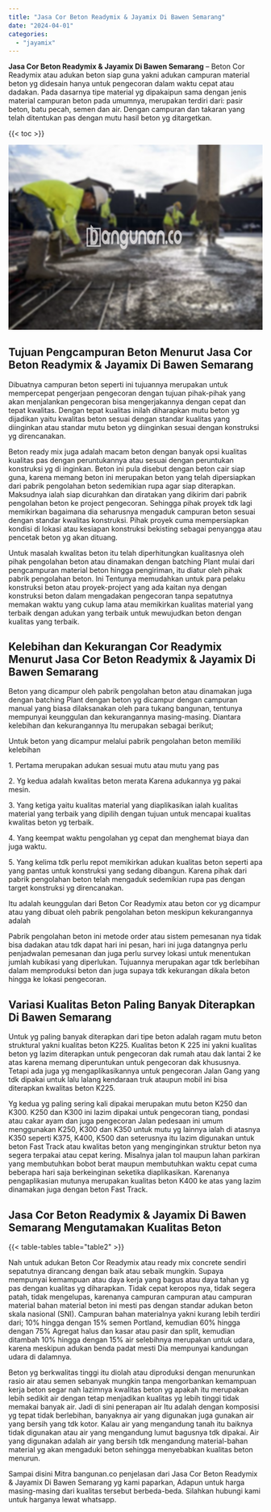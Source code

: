 ```yaml
---
title: "Jasa Cor Beton Readymix & Jayamix Di Bawen Semarang"
date: "2024-04-01"
categories: 
  - "jayamix"
---
```


**Jasa Cor Beton Readymix & Jayamix Di Bawen Semarang** – Beton Cor Readymix atau adukan beton siap guna yakni adukan campuran material beton yg didesain hanya untuk pengecoran dalam waktu cepat atau dadakan. Pada dasarnya tipe material yg dipakaipun sama dengan jenis material campuran beton pada umumnya, merupakan terdiri dari: pasir beton, batu pecah, semen dan air. Dengan campuran dan takaran yang telah ditentukan pas dengan mutu hasil beton yg ditargetkan.

{{< toc >}}

![Jasa Cor Beton Readymix & Jayamix Di Bawen Semarang](/images/jasa-cor-readymix-39.png)

## Tujuan Pengcampuran Beton Menurut Jasa Cor Beton Readymix & Jayamix Di Bawen Semarang

Dibuatnya campuran beton seperti ini tujuannya merupakan untuk mempercepat pengerjaan pengecoran dengan tujuan pihak-pihak yang akan menjalankan pengecoran bisa mengerjakannya dengan cepat dan tepat kwalitas. Dengan tepat kualitas inilah diharapkan mutu beton yg dijadikan yaitu kwalitas beton sesuai dengan standar kualitas yang diinginkan atau standar mutu beton yg diinginkan sesuai dengan konstruksi yg direncanakan.

Beton ready mix juga adalah macam beton dengan banyak opsi kualitas kualitas pas dengan peruntukannya atau sesuai dengan peruntukan konstruksi yg di inginkan. Beton ini pula disebut dengan beton cair siap guna, karena memang beton ini merupakan beton yang telah dipersiapkan dari pabrik pengolahan beton sedemikian rupa agar siap diterapkan. Maksudnya ialah siap dicurahkan dan diratakan yang dikirim dari pabrik pengolahan beton ke project pengecoran. Sehingga pihak proyek tdk lagi memikirkan bagaimana dia seharusnya mengaduk campuran beton sesuai dengan standar kwalitas konstruksi. Pihak proyek cuma mempersiapkan kondisi di lokasi atau kesiapan konstruksi bekisting sebagai penyangga atau pencetak beton yg akan dituang.

Untuk masalah kwalitas beton itu telah diperhitungkan kualitasnya oleh pihak pengolahan beton atau dinamakan dengan batching Plant mulai dari pengcampuran material beton hingga pengiriman, itu diatur oleh pihak pabrik pengolahan beton. Ini Tentunya memudahkan untuk para pelaku konstruksi beton atau proyek-project yang ada kaitan nya dengan konstruksi beton dalam mengadakan pengecoran tanpa sepatutnya memakan waktu yang cukup lama atau memikirkan kualitas material yang terbaik dengan adukan yang terbaik untuk mewujudkan beton dengan kualitas yang terbaik.

## Kelebihan dan Kekurangan Cor Readymix Menurut Jasa Cor Beton Readymix & Jayamix Di Bawen Semarang

Beton yang dicampur oleh pabrik pengolahan beton atau dinamakan juga dengan batching Plant dengan beton yg dicampur dengan campuran manual yang biasa dilaksanakan oleh para tukang bangunan, tentunya mempunyai keunggulan dan kekurangannya masing-masing. Diantara kelebihan dan kekurangannya Itu merupakan sebagai berikut;

Untuk beton yang dicampur melalui pabrik pengolahan beton memiliki kelebihan

1\. Pertama merupakan adukan sesuai mutu atau mutu yang pas

2\. Yg kedua adalah kwalitas beton merata Karena adukannya yg pakai mesin.

3\. Yang ketiga yaitu kualitas material yang diaplikasikan ialah kualitas material yang terbaik yang dipilih dengan tujuan untuk mencapai kualitas kwalitas beton yg terbaik.

4\. Yang keempat waktu pengolahan yg cepat dan menghemat biaya dan juga waktu.

5\. Yang kelima tdk perlu repot memikirkan adukan kualitas beton seperti apa yang pantas untuk konstruksi yang sedang dibangun. Karena pihak dari pabrik pengolahan beton telah mengaduk sedemikian rupa pas dengan target konstruksi yg direncanakan.

Itu adalah keunggulan dari Beton Cor Readymix atau beton cor yg dicampur atau yang dibuat oleh pabrik pengolahan beton meskipun kekurangannya adalah

Pabrik pengolahan beton ini metode order atau sistem pemesanan nya tidak bisa dadakan atau tdk dapat hari ini pesan, hari ini juga datangnya perlu penjadwalan pemesanan dan juga perlu survey lokasi untuk menentukan jumlah kubikasi yang diperlukan. Tujuannya merupakan agar tdk berlebihan dalam memproduksi beton dan juga supaya tdk kekurangan dikala beton hingga ke lokasi pengecoran.

## Variasi Kualitas Beton Paling Banyak Diterapkan Di Bawen Semarang

Untuk yg paling banyak diterapkan dari tipe beton adalah ragam mutu beton struktural yakni kualitas beton K225. Kualitas beton K 225 ini yakni kualitas beton yg lazim diterapkan untuk pengecoran dak rumah atau dak lantai 2 ke atas karena memang diperuntukan untuk pengecoran dak khususnya. Tetapi ada juga yg mengaplikasikannya untuk pengecoran Jalan Gang yang tdk dipakai untuk lalu lalang kendaraan truk ataupun mobil ini bisa diterapkan kwalitas beton K225.

Yg kedua yg paling sering kali dipakai merupakan mutu beton K250 dan K300. K250 dan K300 ini lazim dipakai untuk pengecoran tiang, pondasi atau cakar ayam dan juga pengecoran Jalan pedesaan ini umum menggunakan K250, K300 dan K350 untuk mutu yg lainnya ialah di atasnya K350 seperti K375, K400, K500 dan seterusnya itu lazim digunakan untuk beton Fast Track atau kwalitas beton yang menginginkan struktur beton nya segera terpakai atau cepat kering. Misalnya jalan tol maupun lahan parkiran yang membutuhkan bobot berat maupun membutuhkan waktu cepat cuma beberapa hari saja berkeinginan seketika diaplikasikan. Karenanya pengaplikasian mutunya merupakan kualitas beton K400 ke atas yang lazim dinamakan juga dengan beton Fast Track.

## Jasa Cor Beton Readymix & Jayamix Di Bawen Semarang Mengutamakan Kualitas Beton

{{< table-tables table="table2" >}}

Nah untuk adukan Beton Cor Readymix atau ready mix concrete sendiri sepatutnya dirancang dengan baik atau sebaik mungkin. Supaya mempunyai kemampuan atau daya kerja yang bagus atau daya tahan yg pas dengan kualitas yg diharapkan. Tidak cepat keropos nya, tidak segera patah, tidak mengelupas, karenanya campuran campuran atau campuran material bahan material beton ini mesti pas dengan standar adukan beton skala nasional (SNI). Campuran bahan materialnya yakni kurang lebih terdiri dari; 10% hingga dengan 15% semen Portland, kemudian 60% hingga dengan 75% Agregat halus dan kasar atau pasir dan split, kemudian ditambah 10% hingga dengan 15% air selebihnya merupakan untuk udara, karena meskipun adukan benda padat mesti Dia mempunyai kandungan udara di dalamnya.

Beton yg berkwalitas tinggi itu diolah atau diproduksi dengan menurunkan rasio air atau semen sebanyak mungkin tanpa mengorbankan kemampuan kerja beton segar nah lazimnya kwalitas beton yg apakah itu merupakan lebih sedikit air dengan tetap menjadikan kualitas yg lebih tinggi tidak memakai banyak air. Jadi di sini penerapan air Itu adalah dengan komposisi yg tepat tidak berlebihan, banyaknya air yang digunakan juga gunakan air yang bersih yang tdk kotor. Kalau air yang mengandung tanah itu baiknya tidak digunakan atau air yang mengandung lumut bagusnya tdk dipakai. Air yang digunakan adalah air yang bersih tdk mengandung material-bahan material yg akan mengaduki beton sehingga menyebabkan kualitas beton menurun.

Sampai disini Mitra bangunan.co penjelasan dari Jasa Cor Beton Readymix & Jayamix Di Bawen Semarang yg kami paparkan, Adapun untuk harga masing-masing dari kualitas tersebut berbeda-beda. Silahkan hubungi kami untuk harganya lewat whatsapp.
